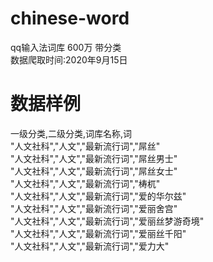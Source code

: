 # chinese-word
qq输入法词库 600万 带分类<br>
数据爬取时间:2020年9月15日<br>
# 数据样例
一级分类,二级分类,词库名称,词<br>
"人文社科","人文","最新流行词","屌丝"<br>
"人文社科","人文","最新流行词","屌丝男士"<br>
"人文社科","人文","最新流行词","屌丝女士"<br>
"人文社科","人文","最新流行词","梼杌"<br>
"人文社科","人文","最新流行词","爱的华尔兹"<br>
"人文社科","人文","最新流行词","爱丽舍宫"<br>
"人文社科","人文","最新流行词","爱丽丝梦游奇境"<br>
"人文社科","人文","最新流行词","爱丽丝千阳"<br>
"人文社科","人文","最新流行词","爱力大"<br>
